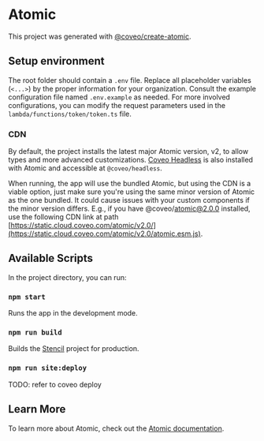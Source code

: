 # Atomic

This project was generated with [@coveo/create-atomic](https://npmjs.com/package/@coveo/create-atomic).

## Setup environment

The root folder should contain a `.env` file. Replace all placeholder variables (`<...>`) by the proper information for your organization. Consult the example configuration file named `.env.example` as needed. For more involved configurations, you can modify the request parameters used in the `lambda/functions/token/token.ts` file.

### CDN

By default, the project installs the latest major Atomic version, v2, to allow types and more advanced customizations. [Coveo Headless](https://www.npmjs.com/package/@coveo/headless) is also installed with Atomic and accessible at `@coveo/headless`.

When running, the app will use the bundled Atomic, but using the CDN is a viable option, just make sure you're using the same minor version of Atomic as the one bundled. It could cause issues with your custom components if the minor version differs.
E.g., if you have @coveo/atomic@2.0.0 installed, use the following CDN link at path [https://static.cloud.coveo.com/atomic/v2.0/](https://static.cloud.coveo.com/atomic/v2.0/atomic.esm.js).

## Available Scripts

In the project directory, you can run:

### `npm start`

Runs the app in the development mode.

### `npm run build`

Builds the [Stencil](https://stenciljs.com/docs/cli) project for production.

### `npm run site:deploy`

TODO: refer to coveo deploy

## Learn More

To learn more about Atomic, check out the [Atomic documentation](https://docs.coveo.com/en/atomic/latest/).
